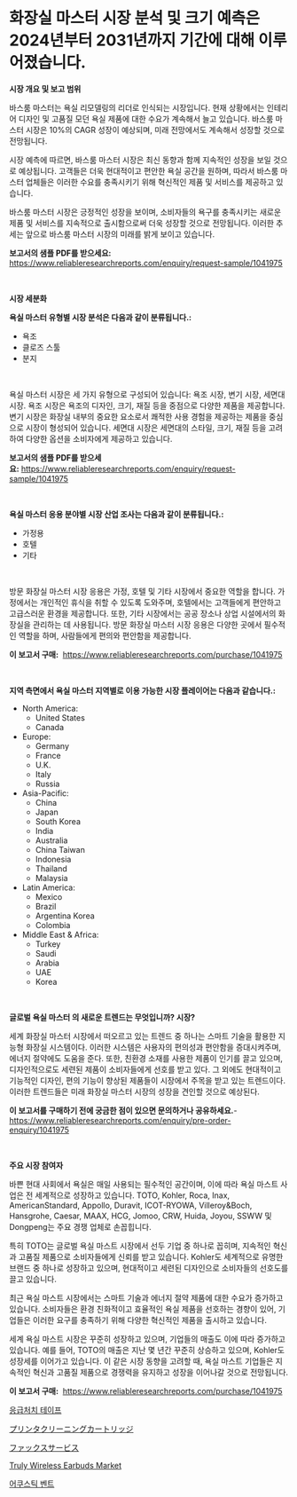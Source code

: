 <p><h1>화장실 마스터 시장 분석 및 크기 예측은 2024년부터 2031년까지 기간에 대해 이루어졌습니다.</h1></p><p><strong>시장 개요 및 보고 범위</strong></p>
<p><p>바스룸 마스터는 욕실 리모델링의 리더로 인식되는 시장입니다. 현재 상황에서는 인테리어 디자인 및 고품질 모던 욕실 제품에 대한 수요가 계속해서 늘고 있습니다. 바스룸 마스터 시장은 10%의 CAGR 성장이 예상되며, 미래 전망에서도 계속해서 성장할 것으로 전망됩니다. </p><p>시장 예측에 따르면, 바스룸 마스터 시장은 최신 동향과 함께 지속적인 성장을 보일 것으로 예상됩니다. 고객들은 더욱 현대적이고 편안한 욕실 공간을 원하며, 따라서 바스룸 마스터 업체들은 이러한 수요를 충족시키기 위해 혁신적인 제품 및 서비스를 제공하고 있습니다.</p><p>바스룸 마스터 시장은 긍정적인 성장을 보이며, 소비자들의 욕구를 충족시키는 새로운 제품 및 서비스를 지속적으로 출시함으로써 더욱 성장할 것으로 전망됩니다. 이러한 추세는 앞으로 바스룸 마스터 시장의 미래를 밝게 보이고 있습니다.</p></p>
<p><strong>보고서의 샘플 PDF를 받으세요:</strong> <a href="https://www.reliableresearchreports.com/enquiry/request-sample/1041975">https://www.reliableresearchreports.com/enquiry/request-sample/1041975</a></p>
<p>&nbsp;</p>
<p><strong>시장 세분화</strong></p>
<p><strong>욕실 마스터 유형별 시장 분석은 다음과 같이 분류됩니다.:</strong></p>
<p><ul><li>욕조</li><li>클로즈 스툴</li><li>분지</li></ul></p>
<p>&nbsp;</p>
<p><p>욕실 마스터 시장은 세 가지 유형으로 구성되어 있습니다: 욕조 시장, 변기 시장, 세면대 시장. 욕조 시장은 욕조의 디자인, 크기, 재질 등을 중점으로 다양한 제품을 제공합니다. 변기 시장은 화장실 내부의 중요한 요소로서 쾌적한 사용 경험을 제공하는 제품을 중심으로 시장이 형성되어 있습니다. 세면대 시장은 세면대의 스타일, 크기, 재질 등을 고려하여 다양한 옵션을 소비자에게 제공하고 있습니다.</p></p>
<p><strong>보고서의 샘플 PDF를 받으세요:</strong>&nbsp;<a href="https://www.reliableresearchreports.com/enquiry/request-sample/1041975">https://www.reliableresearchreports.com/enquiry/request-sample/1041975</a></p>
<p>&nbsp;</p>
<p><strong> 욕실 마스터 응용 분야별 시장 산업 조사는 다음과 같이 분류됩니다.:</strong></p>
<p><ul><li>가정용</li><li>호텔</li><li>기타</li></ul></p>
<p>&nbsp;</p>
<p><p>방문 화장실 마스터 시장 응용은 가정, 호텔 및 기타 시장에서 중요한 역할을 합니다. 가정에서는 개인적인 휴식을 취할 수 있도록 도와주며, 호텔에서는 고객들에게 편안하고 고급스러운 환경을 제공합니다. 또한, 기타 시장에서는 공공 장소나 상업 시설에서의 화장실을 관리하는 데 사용됩니다. 방문 화장실 마스터 시장 응용은 다양한 곳에서 필수적인 역할을 하며, 사람들에게 편의와 편안함을 제공합니다.</p></p>
<p><strong>이 보고서 구매:</strong>&nbsp; <a href="https://www.reliableresearchreports.com/purchase/1041975">https://www.reliableresearchreports.com/purchase/1041975</a></p>
<p>&nbsp;</p>
<p><strong>지역 측면에서 욕실 마스터 지역별로 이용 가능한 시장 플레이어는 다음과 같습니다.:</strong></p>
<p><ul>
    <li>
        North America:
        <ul>
            <li>United States</li>
            <li>Canada</li>
        </ul>
    </li>
    <li>
        Europe:
        <ul>
            <li>Germany</li>
            <li>France</li>
            <li>U.K.</li>
            <li>Italy</li>
            <li>Russia</li>
        </ul>
    </li>
    <li>
        Asia-Pacific:
        <ul>
            <li>China</li>
            <li>Japan</li>
            <li>South Korea</li>
            <li>India</li>
            <li>Australia</li>
            <li>China Taiwan</li>
            <li>Indonesia</li>
            <li>Thailand</li>
            <li>Malaysia</li>
        </ul>
    </li>
    <li>
        Latin America:
        <ul>
            <li>Mexico</li>
            <li>Brazil</li>
            <li>Argentina Korea</li>
            <li>Colombia</li>
        </ul>
    </li>
    <li>
        Middle East & Africa:
        <ul>
            <li>Turkey</li>
            <li>Saudi</li>
            <li>Arabia</li>
            <li>UAE</li>
            <li>Korea</li>
        </ul>
    </li>
    </ul></p>
<p>&nbsp;</p>
<p><strong>글로벌 욕실 마스터 의 새로운 트렌드는 무엇입니까? 시장?</strong></p>
<p><p>세계 화장실 마스터 시장에서 떠오르고 있는 트렌드 중 하나는 스마트 기술을 활용한 지능형 화장실 시스템이다. 이러한 시스템은 사용자의 편의성과 편안함을 증대시켜주며, 에너지 절약에도 도움을 준다. 또한, 친환경 소재를 사용한 제품이 인기를 끌고 있으며, 디자인적으로도 세련된 제품이 소비자들에게 선호를 받고 있다. 그 외에도 현대적이고 기능적인 디자인, 편의 기능이 향상된 제품들이 시장에서 주목을 받고 있는 트렌드이다. 이러한 트렌드들은 미래 화장실 마스터 시장의 성장을 견인할 것으로 예상된다.</p></p>
<p><strong>이 보고서를 구매하기 전에 궁금한 점이 있으면 문의하거나 공유하세요.</strong>- <a href="https://www.reliableresearchreports.com/enquiry/pre-order-enquiry/1041975">https://www.reliableresearchreports.com/enquiry/pre-order-enquiry/1041975</a></p>
<p>&nbsp;</p>
<p><strong>주요 시장 참여자</strong></p>
<p><p>바쁜 현대 사회에서 욕실은 매일 사용되는 필수적인 공간이며, 이에 따라 욕실 마스트 사업은 전 세계적으로 성장하고 있습니다. TOTO, Kohler, Roca, Inax, AmericanStandard, Appollo, Duravit, ICOT-RYOWA, Villeroy&Boch, Hansgrohe, Caesar, MAAX, HCG, Jomoo, CRW, Huida, Joyou, SSWW 및 Dongpeng는 주요 경쟁 업체로 손꼽힙니다.</p><p>특히 TOTO는 글로벌 욕실 마스트 시장에서 선두 기업 중 하나로 꼽히며, 지속적인 혁신과 고품질 제품으로 소비자들에게 신뢰를 받고 있습니다. Kohler도 세계적으로 유명한 브랜드 중 하나로 성장하고 있으며, 현대적이고 세련된 디자인으로 소비자들의 선호도를 끌고 있습니다.</p><p>최근 욕실 마스트 시장에서는 스마트 기술과 에너지 절약 제품에 대한 수요가 증가하고 있습니다. 소비자들은 환경 친화적이고 효율적인 욕실 제품을 선호하는 경향이 있어, 기업들은 이러한 요구를 충족하기 위해 다양한 혁신적인 제품을 출시하고 있습니다.</p><p>세계 욕실 마스트 시장은 꾸준히 성장하고 있으며, 기업들의 매출도 이에 따라 증가하고 있습니다. 예를 들어, TOTO의 매출은 지난 몇 년간 꾸준히 상승하고 있으며, Kohler도 성장세를 이어가고 있습니다. 이 같은 시장 동향을 고려할 때, 욕실 마스트 기업들은 지속적인 혁신과 고품질 제품으로 경쟁력을 유지하고 성장을 이어나갈 것으로 전망됩니다.</p></p>
<p><strong>이 보고서 구매:</strong>&nbsp;&nbsp;<a href="https://www.reliableresearchreports.com/purchase/1041975">https://www.reliableresearchreports.com/purchase/1041975</a></p>
<p><p><a href="https://medium.com/@rudyswaniafgwski56664/%EC%9D%91%EA%B8%89-%EC%B2%98%EC%B9%98-%ED%85%8C%EC%9D%B4%ED%94%84-%EC%8B%9C%EC%9E%A5-%EC%A0%84%EB%A7%9D-%EC%82%B0%EC%97%85-%EA%B0%9C%EC%9A%94-%EB%B0%8F-%EC%98%88%EC%B8%A1-2024%EB%85%84%EB%B6%80%ED%84%B0-2031%EB%85%84%EA%B9%8C%EC%A7%80-afc063c7052d">응급처치 테이프</a></p><p><a href="https://medium.com/@deontestanton2023/%E3%83%97%E3%83%AA%E3%83%B3%E3%82%BF%E3%83%BC%E3%82%AF%E3%83%AA%E3%83%BC%E3%83%8B%E3%83%B3%E3%82%B0%E3%82%AB%E3%83%BC%E3%83%88%E3%83%AA%E3%83%83%E3%82%B8%E5%B8%82%E5%A0%B4%E5%88%86%E6%9E%90-%E3%81%9D%E3%81%AEcagr-%E5%B8%82%E5%A0%B4%E3%82%BB%E3%82%B0%E3%83%A1%E3%83%B3%E3%83%86%E3%83%BC%E3%82%B7%E3%83%A7%E3%83%B3-%E3%81%8A%E3%82%88%E3%81%B3%E3%82%B0%E3%83%AD%E3%83%BC%E3%83%90%E3%83%AB%E7%94%A3%E6%A5%AD%E6%A6%82%E8%A6%81-a0e8e5604a5d">プリンタクリーニングカートリッジ</a></p><p><a href="https://github.com/efcvopdgkdx128/Market-Research-Report-List-1/blob/main/63917374394.md">ファックスサービス</a></p><p><a href="https://github.com/derrinmiltonellis35gcl/Market-Research-Report-List-1/blob/main/truly-wireless-earbuds-market.md">Truly Wireless Earbuds Market</a></p><p><a href="https://github.com/fredrickeglers/Market-Research-Report-List-1/blob/main/91277973996.md">어쿠스틱 벤트</a></p></p>
